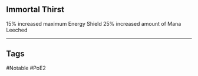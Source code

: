 ## Immortal Thirst
15% increased maximum Energy Shield
25% increased amount of Mana Leeched

---
## Tags
#Notable
#PoE2
